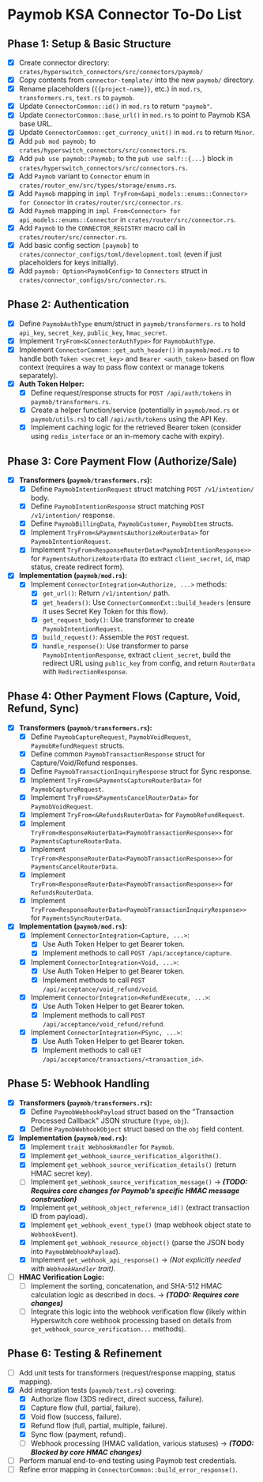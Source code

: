 # Paymob KSA Connector To-Do List

## Phase 1: Setup & Basic Structure

- [x] Create connector directory: `crates/hyperswitch_connectors/src/connectors/paymob/`
- [x] Copy contents from `connector-template/` into the new `paymob/` directory.
- [x] Rename placeholders (`{{project-name}}`, etc.) in `mod.rs`, `transformers.rs`, `test.rs` to `paymob`.
- [x] Update `ConnectorCommon::id()` in `mod.rs` to return `"paymob"`.
- [x] Update `ConnectorCommon::base_url()` in `mod.rs` to point to Paymob KSA base URL.
- [x] Update `ConnectorCommon::get_currency_unit()` in `mod.rs` to return `Minor`.
- [x] Add `pub mod paymob;` to `crates/hyperswitch_connectors/src/connectors.rs`.
- [x] Add `pub use paymob::Paymob;` to the `pub use self::{...}` block in `crates/hyperswitch_connectors/src/connectors.rs`.
- [x] Add `Paymob` variant to `Connector` enum in `crates/router_env/src/types/storage/enums.rs`.
- [x] Add `Paymob` mapping in `impl TryFrom<&api_models::enums::Connector> for Connector` in `crates/router/src/connector.rs`.
- [x] Add `Paymob` mapping in `impl From<Connector> for api_models::enums::Connector` in `crates/router/src/connector.rs`.
- [x] Add `Paymob` to the `CONNECTOR_REGISTRY` macro call in `crates/router/src/connector.rs`.
- [x] Add basic config section `[paymob]` to `crates/connector_configs/toml/development.toml` (even if just placeholders for keys initially).
- [x] Add `paymob: Option<PaymobConfig>` to `Connectors` struct in `crates/connector_configs/src/connector.rs`.

## Phase 2: Authentication

- [x] Define `PaymobAuthType` enum/struct in `paymob/transformers.rs` to hold `api_key`, `secret_key`, `public_key`, `hmac_secret`.
- [x] Implement `TryFrom<&ConnectorAuthType>` for `PaymobAuthType`.
- [x] Implement `ConnectorCommon::get_auth_header()` in `paymob/mod.rs` to handle both `Token <secret_key>` and `Bearer <auth_token>` based on flow context (requires a way to pass flow context or manage tokens separately).
- [x] **Auth Token Helper:**
    - [x] Define request/response structs for `POST /api/auth/tokens` in `paymob/transformers.rs`.
    - [x] Create a helper function/service (potentially in `paymob/mod.rs` or `paymob/utils.rs`) to call `/api/auth/tokens` using the API Key.
    - [x] Implement caching logic for the retrieved Bearer token (consider using `redis_interface` or an in-memory cache with expiry).

## Phase 3: Core Payment Flow (Authorize/Sale)

- [x] **Transformers (`paymob/transformers.rs`):**
    - [x] Define `PaymobIntentionRequest` struct matching `POST /v1/intention/` body.
    - [x] Define `PaymobIntentionResponse` struct matching `POST /v1/intention/` response.
    - [x] Define `PaymobBillingData`, `PaymobCustomer`, `PaymobItem` structs.
    - [x] Implement `TryFrom<&PaymentsAuthorizeRouterData>` for `PaymobIntentionRequest`.
    - [x] Implement `TryFrom<ResponseRouterData<PaymobIntentionResponse>>` for `PaymentsAuthorizeRouterData` (to extract `client_secret`, `id`, map status, create redirect form).
- [x] **Implementation (`paymob/mod.rs`):**
    - [x] Implement `ConnectorIntegration<Authorize, ...>` methods:
        - [x] `get_url()`: Return `/v1/intention/` path.
        - [x] `get_headers()`: Use `ConnectorCommonExt::build_headers` (ensure it uses Secret Key Token for this flow).
        - [x] `get_request_body()`: Use transformer to create `PaymobIntentionRequest`.
        - [x] `build_request()`: Assemble the `POST` request.
        - [x] `handle_response()`: Use transformer to parse `PaymobIntentionResponse`, extract `client_secret`, build the redirect URL using `public_key` from config, and return `RouterData` with `RedirectionResponse`.

## Phase 4: Other Payment Flows (Capture, Void, Refund, Sync)

- [x] **Transformers (`paymob/transformers.rs`):**
    - [x] Define `PaymobCaptureRequest`, `PaymobVoidRequest`, `PaymobRefundRequest` structs.
    - [x] Define common `PaymobTransactionResponse` struct for Capture/Void/Refund responses.
    - [x] Define `PaymobTransactionInquiryResponse` struct for Sync response.
    - [x] Implement `TryFrom<&PaymentsCaptureRouterData>` for `PaymobCaptureRequest`.
    - [x] Implement `TryFrom<&PaymentsCancelRouterData>` for `PaymobVoidRequest`.
    - [x] Implement `TryFrom<&RefundsRouterData>` for `PaymobRefundRequest`.
    - [x] Implement `TryFrom<ResponseRouterData<PaymobTransactionResponse>>` for `PaymentsCaptureRouterData`.
    - [x] Implement `TryFrom<ResponseRouterData<PaymobTransactionResponse>>` for `PaymentsCancelRouterData`.
    - [x] Implement `TryFrom<ResponseRouterData<PaymobTransactionResponse>>` for `RefundsRouterData`.
    - [x] Implement `TryFrom<ResponseRouterData<PaymobTransactionInquiryResponse>>` for `PaymentsSyncRouterData`.
- [x] **Implementation (`paymob/mod.rs`):**
    - [x] Implement `ConnectorIntegration<Capture, ...>`:
        - [x] Use Auth Token Helper to get Bearer token.
        - [x] Implement methods to call `POST /api/acceptance/capture`.
    - [x] Implement `ConnectorIntegration<Void, ...>`:
        - [x] Use Auth Token Helper to get Bearer token.
        - [x] Implement methods to call `POST /api/acceptance/void_refund/void`.
    - [x] Implement `ConnectorIntegration<RefundExecute, ...>`:
        - [x] Use Auth Token Helper to get Bearer token.
        - [x] Implement methods to call `POST /api/acceptance/void_refund/refund`.
    - [x] Implement `ConnectorIntegration<PSync, ...>`:
        - [x] Use Auth Token Helper to get Bearer token.
        - [x] Implement methods to call `GET /api/acceptance/transactions/<transaction_id>`.

## Phase 5: Webhook Handling

- [x] **Transformers (`paymob/transformers.rs`):**
    - [x] Define `PaymobWebhookPayload` struct based on the "Transaction Processed Callback" JSON structure (`type`, `obj`).
    - [x] Define `PaymobWebhookObject` struct based on the `obj` field content.
- [x] **Implementation (`paymob/mod.rs`):**
    - [x] Implement `trait WebhookHandler` for `Paymob`.
    - [x] Implement `get_webhook_source_verification_algorithm()`.
    - [x] Implement `get_webhook_source_verification_details()` (return HMAC secret key).
    - [ ] Implement `get_webhook_source_verification_message()` -> _**(TODO: Requires core changes for Paymob's specific HMAC message construction)**_
    - [x] Implement `get_webhook_object_reference_id()` (extract transaction ID from payload).
    - [x] Implement `get_webhook_event_type()` (map webhook object state to `WebhookEvent`).
    - [x] Implement `get_webhook_resource_object()` (parse the JSON body into `PaymobWebhookPayload`).
    - [x] Implement `get_webhook_api_response()` -> _(Not explicitly needed with `WebhookHandler` trait)_.
- [ ] **HMAC Verification Logic:**
    - [ ] Implement the sorting, concatenation, and SHA-512 HMAC calculation logic as described in docs. -> _**(TODO: Requires core changes)**_
    - [ ] Integrate this logic into the webhook verification flow (likely within Hyperswitch core webhook processing based on details from `get_webhook_source_verification...` methods).

## Phase 6: Testing & Refinement

- [ ] Add unit tests for transformers (request/response mapping, status mapping).
- [x] Add integration tests (`paymob/test.rs`) covering:
    - [x] Authorize flow (3DS redirect, direct success, failure).
    - [x] Capture flow (full, partial, failure).
    - [x] Void flow (success, failure).
    - [x] Refund flow (full, partial, multiple, failure).
    - [x] Sync flow (payment, refund).
    - [ ] Webhook processing (HMAC validation, various statuses) -> _**(TODO: Blocked by core HMAC changes)**_
- [ ] Perform manual end-to-end testing using Paymob test credentials.
- [ ] Refine error mapping in `ConnectorCommon::build_error_response()`. 